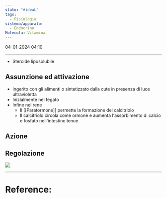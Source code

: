 ```yaml
---
stato: "#ideaL"
tags:
  - Fisiologia
sistema/apparato:
  - Endocrino
Molecola: Vitamina
---
```

04-01-2024 04:10

--- 

- Steroide liposolubile
## Assunzione ed attivazione
- Ingerito con gli alimenti o sintetizzato dalla cute in presenza di luce ultravioletta
- Inizialmente nel fegato
- Infine nel rene
	- Il [[Paratormone]] permette la formazione del calcitriolo
	- Il calcitriolo circola come ormone e aumenta l'assorbimento di calcio e fosfato nell'intestino tenue

## Azione

## Regolazione
![](https://i.imgur.com/uMNsQtW.png)









--- 
# Reference: 
